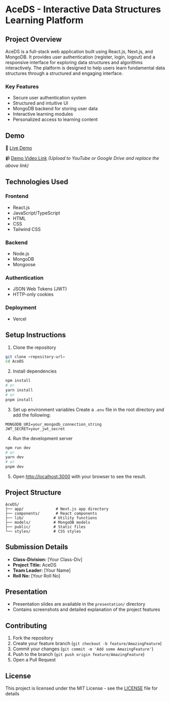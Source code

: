 # AceDS - Interactive Data Structures Learning Platform

## Project Overview
AceDS is a full-stack web application built using React.js, Next.js, and MongoDB. It provides user authentication (register, login, logout) and a responsive interface for exploring data structures and algorithms interactively. The platform is designed to help users learn fundamental data structures through a structured and engaging interface.

### Key Features
- Secure user authentication system
- Structured and intuitive UI
- MongoDB backend for storing user data
- Interactive learning modules
- Personalized access to learning content

## Demo
🔗 [Live Demo](https://ace-ds.vercel.app/)

📹 [Demo Video Link](https://your-demo-video-link-here)
*(Upload to YouTube or Google Drive and replace the above link)*

## Technologies Used

### Frontend
- React.js
- JavaScript/TypeScript
- HTML
- CSS
- Tailwind CSS

### Backend
- Node.js
- MongoDB
- Mongoose

### Authentication
- JSON Web Tokens (JWT)
- HTTP-only cookies

### Deployment
- Vercel

## Setup Instructions

1. Clone the repository
```bash
git clone <repository-url>
cd AceDS
```

2. Install dependencies
```bash
npm install
# or
yarn install
# or
pnpm install
```

3. Set up environment variables
Create a `.env` file in the root directory and add the following:
```env
MONGODB_URI=your_mongodb_connection_string
JWT_SECRET=your_jwt_secret
```

4. Run the development server
```bash
npm run dev
# or
yarn dev
# or
pnpm dev
```

5. Open [http://localhost:3000](http://localhost:3000) with your browser to see the result.

## Project Structure
```
AceDS/
├── app/              # Next.js app directory
├── components/       # React components
├── lib/             # Utility functions
├── models/          # MongoDB models
├── public/          # Static files
└── styles/          # CSS styles
```

## Submission Details
- **Class-Division:** [Your Class-Div]
- **Project Title:** AceDS
- **Team Leader:** [Your Name]
- **Roll No:** [Your Roll No]

## Presentation
- Presentation slides are available in the `presentation/` directory
- Contains screenshots and detailed explanation of the project features

## Contributing
1. Fork the repository
2. Create your feature branch (`git checkout -b feature/AmazingFeature`)
3. Commit your changes (`git commit -m 'Add some AmazingFeature'`)
4. Push to the branch (`git push origin feature/AmazingFeature`)
5. Open a Pull Request

## License
This project is licensed under the MIT License - see the [LICENSE](LICENSE) file for details 